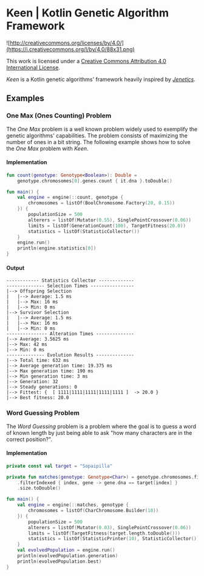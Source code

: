 # Keen | Kotlin Genetic Algorithm Framework

![http://creativecommons.org/licenses/by/4.0/](https://i.creativecommons.org/l/by/4.0/88x31.png)

This work is licensed under a
[Creative Commons Attribution 4.0 International License](http://creativecommons.org/licenses/by/4.0/).

_Keen_ is a Kotlin genetic algorithms' framework heavily inspired by 
[_Jenetics_](https://jenetics.io).

## Examples

### One Max (Ones Counting) Problem

The _One Max_ problem is a well known problem widely used to exemplify the genetic algorithms'
capabilities. 
The problem consists of maximizing the number of ones in a bit string. 
The following example shows how to solve the _One Max_ problem with _Keen_.

#### Implementation

```kotlin
fun count(genotype: Genotype<Boolean>): Double =
    genotype.chromosomes[0].genes.count { it.dna }.toDouble()

fun main() {
    val engine = engine(::count, genotype {
        chromosomes = listOf(BoolChromosome.Factory(20, 0.15))
    }) {
        populationSize = 500
        alterers = listOf(Mutator(0.55), SinglePointCrossover(0.06))
        limits = listOf(GenerationCount(100), TargetFitness(20.0))
        statistics = listOf(StatisticCollector())
    }
    engine.run()
    println(engine.statistics[0])
}
```

#### Output

```text
------------ Statistics Collector -------------
-------------- Selection Times ----------------
|--> Offspring Selection
|   |--> Average: 1.5 ms
|   |--> Max: 16 ms
|   |--> Min: 0 ms
|--> Survivor Selection
|   |--> Average: 1.5 ms
|   |--> Max: 16 ms
|   |--> Min: 0 ms
--------------- Alteration Times --------------
|--> Average: 3.5625 ms
|--> Max: 42 ms
|--> Min: 0 ms
-------------- Evolution Results --------------
|--> Total time: 632 ms
|--> Average generation time: 19.375 ms
|--> Max generation time: 190 ms
|--> Min generation time: 3 ms
|--> Generation: 32
|--> Steady generations: 0
|--> Fittest: {  [ 1111|1111|1111|1111|1111 ]  -> 20.0 }
|--> Best fitness: 20.0
```

### Word Guessing Problem

The _Word Guessing_ problem is a problem where the goal is to guess a word of known length by just
being able to ask "how many characters are in the correct position?".

#### Implementation

```kotlin
private const val target = "Sopaipilla"

private fun matches(genotype: Genotype<Char>) = genotype.chromosomes.first().genes
    .filterIndexed { index, gene -> gene.dna == target[index] }
    .size.toDouble()

fun main() {
    val engine = engine(::matches, genotype {
        chromosomes = listOf(CharChromosome.Builder(10))
    }) {
        populationSize = 500
        alterers = listOf(Mutator(0.03), SinglePointCrossover(0.06))
        limits = listOf(TargetFitness(target.length.toDouble()))
        statistics = listOf(StatisticPrinter(10), StatisticCollector())
    }
    val evolvedPopulation = engine.run()
    println(evolvedPopulation.generation)
    println(evolvedPopulation.best)
}
```

[//]: # (### Function Optimization Problem)

[//]: # ()
[//]: # (Here we want to find the minimum of the function ``f&#40;x&#41; = cos&#40;1 / 2 + sin&#40;x&#41;&#41; * cos&#40;x&#41;``.)

[//]: # ()
[//]: # ()
[//]: # (```kotlin)

[//]: # (fun fitnessFunction&#40;x: Genotype<Double>&#41;: Double {)

[//]: # (    val value = x.chromosomes.first&#40;&#41;.genes.first&#40;&#41;.dna)

[//]: # (    return cos&#40;0.5 + sin&#40;value&#41;&#41; * cos&#40;value&#41;)

[//]: # (})

[//]: # ()
[//]: # (fun main&#40;&#41; {)

[//]: # (    val engine = engine&#40;::fitnessFunction&#41; {)

[//]: # (        genotype = genotype {)

[//]: # (            chromosomes = listOf&#40;DoubleChromosome.Builder&#40;1, 0.0..&#40;2 * Math.PI&#41;&#41;&#41;)

[//]: # (        })

[//]: # (        populationSize = 500)

[//]: # (        optimizer = Minimizer&#40;&#41;)

[//]: # (        survivors = &#40;populationSize * 0.2&#41;.toInt&#40;&#41;)

[//]: # (        alterers = listOf&#40;Mutator&#40;0.03&#41;, MeanCrossover&#40;0.6&#41;&#41;)

[//]: # (    })

[//]: # (    engine.evolve&#40;&#41;)

[//]: # (    engine.statistics.forEach {)

[//]: # (        println&#40;it&#41;)

[//]: # (    })

[//]: # (})

[//]: # (```)
